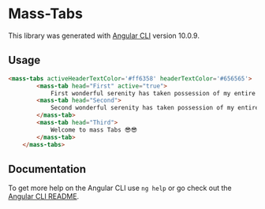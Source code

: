 # Mass-Tabs

This library was generated with [Angular CLI](https://github.com/angular/angular-cli) version 10.0.9.

## Usage
```html
<mass-tabs activeHeaderTextColor='#ff6358' headerTextColor='#656565'>
        <mass-tab head="First" active="true">
            First wonderful serenity has taken possession of my entire soul, like these sweet mornings of spring which I enjoy with my whole heart. I am alone, and feel the charm of existence in this spot, which was created for the bliss of souls like mine.</mass-tab>
        <mass-tab head="Second">
            Second wonderful serenity has taken possession of my entire soul, like these sweet mornings of spring which I enjoy with my whole heart. I am alone, and feel the charm of existence in this spot, which was created for the bliss of souls like mine.
        </mass-tab>
        <mass-tab head="Third">
            Welcome to mass Tabs 😎😎
        </mass-tab>
    </mass-tabs>
```

## Documentation

To get more help on the Angular CLI use `ng help` or go check out the [Angular CLI README](https://github.com/angular/angular-cli/blob/master/README.md).
